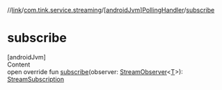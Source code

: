 //[link](../../index.md)/[com.tink.service.streaming](../index.md)/[[androidJvm]PollingHandler](index.md)/[subscribe](subscribe.md)



# subscribe  
[androidJvm]  
Content  
open override fun [subscribe](subscribe.md)(observer: [StreamObserver](../../com.tink.service.streaming.publisher/[android-jvm]-stream-observer/index.md)<[T](index.md)>): [StreamSubscription](../../com.tink.service.streaming.publisher/[android-jvm]-stream-subscription/index.md)  



